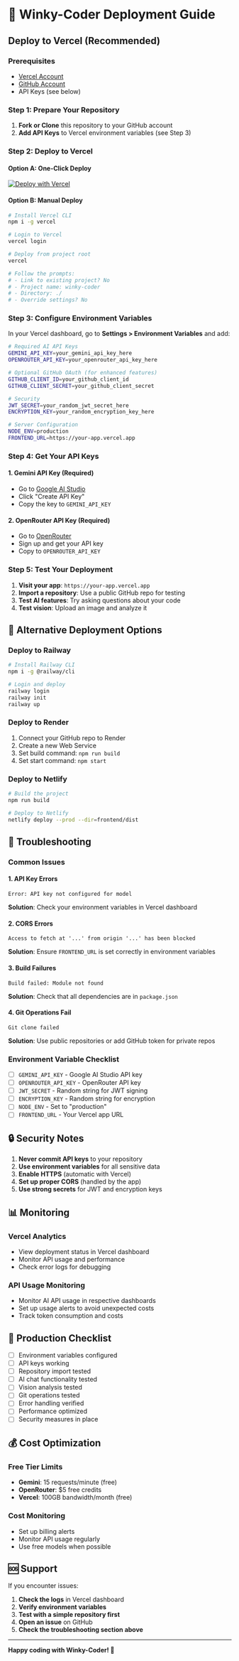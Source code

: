 # 🚀 Winky-Coder Deployment Guide

## Deploy to Vercel (Recommended)

### Prerequisites
- [Vercel Account](https://vercel.com/signup)
- [GitHub Account](https://github.com)
- API Keys (see below)

### Step 1: Prepare Your Repository

1. **Fork or Clone** this repository to your GitHub account
2. **Add API Keys** to Vercel environment variables (see Step 3)

### Step 2: Deploy to Vercel

#### Option A: One-Click Deploy
[![Deploy with Vercel](https://vercel.com/button)](https://vercel.com/new/clone?repository-url=https://github.com/your-username/winky-coder)

#### Option B: Manual Deploy
```bash
# Install Vercel CLI
npm i -g vercel

# Login to Vercel
vercel login

# Deploy from project root
vercel

# Follow the prompts:
# - Link to existing project? No
# - Project name: winky-coder
# - Directory: ./
# - Override settings? No
```

### Step 3: Configure Environment Variables

In your Vercel dashboard, go to **Settings > Environment Variables** and add:

```bash
# Required AI API Keys
GEMINI_API_KEY=your_gemini_api_key_here
OPENROUTER_API_KEY=your_openrouter_api_key_here

# Optional GitHub OAuth (for enhanced features)
GITHUB_CLIENT_ID=your_github_client_id
GITHUB_CLIENT_SECRET=your_github_client_secret

# Security
JWT_SECRET=your_random_jwt_secret_here
ENCRYPTION_KEY=your_random_encryption_key_here

# Server Configuration
NODE_ENV=production
FRONTEND_URL=https://your-app.vercel.app
```

### Step 4: Get Your API Keys

#### 1. Gemini API Key (Required)
- Go to [Google AI Studio](https://makersuite.google.com/app/apikey)
- Click "Create API Key"
- Copy the key to `GEMINI_API_KEY`

#### 2. OpenRouter API Key (Required)
- Go to [OpenRouter](https://openrouter.ai/keys)
- Sign up and get your API key
- Copy to `OPENROUTER_API_KEY`

### Step 5: Test Your Deployment

1. **Visit your app**: `https://your-app.vercel.app`
2. **Import a repository**: Use a public GitHub repo for testing
3. **Test AI features**: Try asking questions about your code
4. **Test vision**: Upload an image and analyze it

## 🔧 Alternative Deployment Options

### Deploy to Railway
```bash
# Install Railway CLI
npm i -g @railway/cli

# Login and deploy
railway login
railway init
railway up
```

### Deploy to Render
1. Connect your GitHub repo to Render
2. Create a new Web Service
3. Set build command: `npm run build`
4. Set start command: `npm start`

### Deploy to Netlify
```bash
# Build the project
npm run build

# Deploy to Netlify
netlify deploy --prod --dir=frontend/dist
```

## 🐛 Troubleshooting

### Common Issues

#### 1. API Key Errors
```
Error: API key not configured for model
```
**Solution**: Check your environment variables in Vercel dashboard

#### 2. CORS Errors
```
Access to fetch at '...' from origin '...' has been blocked
```
**Solution**: Ensure `FRONTEND_URL` is set correctly in environment variables

#### 3. Build Failures
```
Build failed: Module not found
```
**Solution**: Check that all dependencies are in `package.json`

#### 4. Git Operations Fail
```
Git clone failed
```
**Solution**: Use public repositories or add GitHub token for private repos

### Environment Variable Checklist

- [ ] `GEMINI_API_KEY` - Google AI Studio API key
- [ ] `OPENROUTER_API_KEY` - OpenRouter API key
- [ ] `JWT_SECRET` - Random string for JWT signing
- [ ] `ENCRYPTION_KEY` - Random string for encryption
- [ ] `NODE_ENV` - Set to "production"
- [ ] `FRONTEND_URL` - Your Vercel app URL

## 🔒 Security Notes

1. **Never commit API keys** to your repository
2. **Use environment variables** for all sensitive data
3. **Enable HTTPS** (automatic with Vercel)
4. **Set up proper CORS** (handled by the app)
5. **Use strong secrets** for JWT and encryption keys

## 📊 Monitoring

### Vercel Analytics
- View deployment status in Vercel dashboard
- Monitor API usage and performance
- Check error logs for debugging

### API Usage Monitoring
- Monitor AI API usage in respective dashboards
- Set up usage alerts to avoid unexpected costs
- Track token consumption and costs

## 🚀 Production Checklist

- [ ] Environment variables configured
- [ ] API keys working
- [ ] Repository import tested
- [ ] AI chat functionality tested
- [ ] Vision analysis tested
- [ ] Git operations tested
- [ ] Error handling verified
- [ ] Performance optimized
- [ ] Security measures in place

## 💰 Cost Optimization

### Free Tier Limits
- **Gemini**: 15 requests/minute (free)
- **OpenRouter**: $5 free credits
- **Vercel**: 100GB bandwidth/month (free)

### Cost Monitoring
- Set up billing alerts
- Monitor API usage regularly
- Use free models when possible

## 🆘 Support

If you encounter issues:

1. **Check the logs** in Vercel dashboard
2. **Verify environment variables**
3. **Test with a simple repository first**
4. **Open an issue** on GitHub
5. **Check the troubleshooting section above**

---

**Happy coding with Winky-Coder! 🎉**